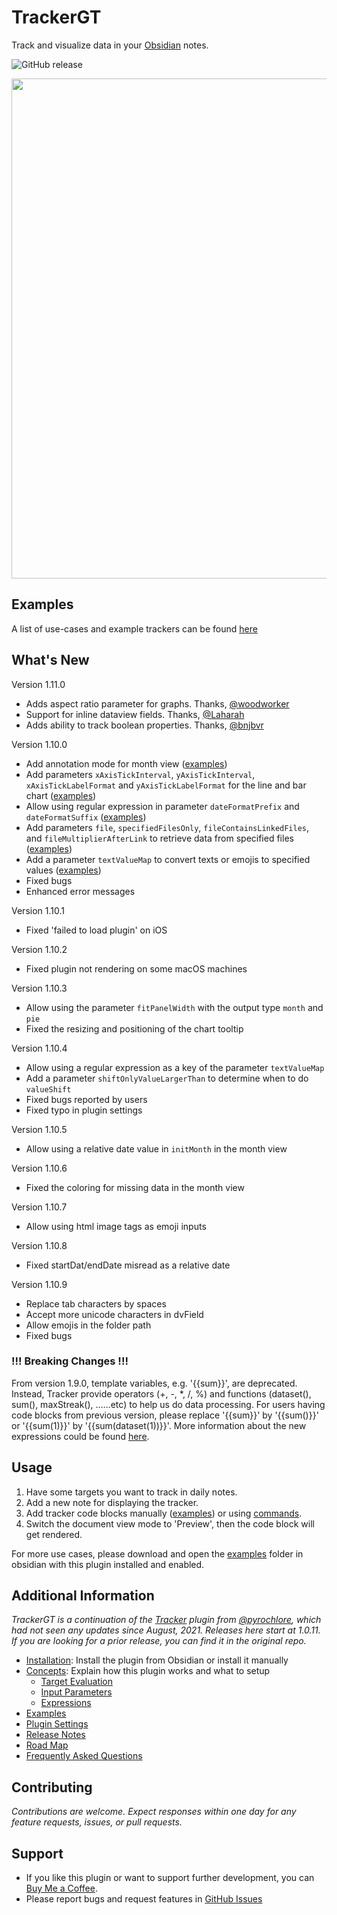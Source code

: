 # TrackerGT

Track and visualize data in your [Obsidian](https://obsidian.md/) notes.

![GitHub release](https://img.shields.io/github/v/release/greater-than/Obisidian-TrackerGT)

<img src="https://github.com/greater-than/Obsidian-TrackerGT/blob/main/docs/images/screenshot_v1.9.png" width="800">

## Examples

A list of use-cases and example trackers can be found
[here](https://github.com/greater-than/Obsidian-TrackerGT/tree/main/docs/Examples.md)

## What's New

Version 1.11.0

- Adds aspect ratio parameter for graphs. Thanks, [@woodworker](https://github.com/woodworker)
- Support for inline dataview fields. Thanks, [@Laharah](https://github.com/Laharah)
- Adds ability to track boolean properties. Thanks, [@bnjbvr](https://github.com/bnjbvr)

Version 1.10.0

- Add annotation mode for month view ([examples](https://github.com/greater-than/Obsidian-TrackerGT/tree/main/examples/TestCalendar.md))
- Add parameters `xAxisTickInterval`, `yAxisTickInterval`, `xAxisTickLabelFormat` and `yAxisTickLabelFormat` for the line and bar chart ([examples](https://github.com/greater-than/Obsidian-TrackerGT/tree/main/examples/TestAxisIntervalAndFormat.md))
- Allow using regular expression in parameter `dateFormatPrefix` and `dateFormatSuffix` ([examples](https://github.com/greater-than/Obsidian-TrackerGT/tree/main/examples/TestDateFormats.md))
- Add parameters `file`, `specifiedFilesOnly`, `fileContainsLinkedFiles`, and `fileMultiplierAfterLink` to retrieve data from specified files ([examples](https://github.com/greater-than/Obsidian-TrackerGT/tree/main/examples/TestSpecifiedFiles.md))
- Add a parameter `textValueMap` to convert texts or emojis to specified values ([examples](https://github.com/greater-than/Obsidian-TrackerGT/tree/main/examples/TestTextValueMap.md))
- Fixed bugs
- Enhanced error messages

Version 1.10.1

- Fixed 'failed to load plugin' on iOS

Version 1.10.2

- Fixed plugin not rendering on some macOS machines

Version 1.10.3

- Allow using the parameter `fitPanelWidth` with the output type `month` and `pie`
- Fixed the resizing and positioning of the chart tooltip

Version 1.10.4

- Allow using a regular expression as a key of the parameter `textValueMap`
- Add a parameter `shiftOnlyValueLargerThan` to determine when to do `valueShift`
- Fixed bugs reported by users
- Fixed typo in plugin settings

Version 1.10.5

- Allow using a relative date value in `initMonth` in the month view

Version 1.10.6

- Fixed the coloring for missing data in the month view

Version 1.10.7

- Allow using html image tags as emoji inputs

Version 1.10.8

- Fixed startDat/endDate misread as a relative date

Version 1.10.9

- Replace tab characters by spaces
- Accept more unicode characters in dvField
- Allow emojis in the folder path
- Fixed bugs

### !!! Breaking Changes !!!

From version 1.9.0, template variables, e.g. '{{sum}}', are deprecated. Instead, Tracker provide operators (+, -, \*, /, %) and functions (dataset(), sum(), maxStreak(), ......etc) to help us do data processing. For users having code blocks from previous version, please replace '{{sum}}' by '{{sum()}}' or '{{sum(1)}}' by '{{sum(dataset(1))}}'. More information about the new expressions could be found [here](https://github.com/greater-than/Obsidian-TrackerGT/tree/main/docs/Expressions.md).

## Usage

1. Have some targets you want to track in daily notes.
2. Add a new note for displaying the tracker.
3. Add tracker code blocks manually ([examples](https://github.com/greater-than/Obsidian-TrackerGT/tree/main/examples)) or using [commands](https://github.com/greater-than/Obsidian-TrackerGT/tree/main/docs/Commands.md).
4. Switch the document view mode to 'Preview', then the code block will get rendered.

For more use cases, please download and open the [examples](https://github.com/greater-than/Obsidian-TrackerGT/tree/main/examples) folder in obsidian with this plugin installed and enabled.

## Additional Information

_TrackerGT is a continuation of the [Tracker](https://github.com/pyrochlore/obsidian-tracker) plugin from [@pyrochlore](https://github.com/pyrochlore), which had not seen any updates since August, 2021. Releases here start at 1.0.11. If you are looking for a prior release, you can find it in the original repo._

- [Installation](https://github.com/greater-than/Obsidian-TrackerGT/tree/main/docs/Installation.md): Install the plugin from Obsidian or install it manually
- [Concepts](https://github.com/greater-than/Obsidian-TrackerGT/tree/main/docs/Concepts.md): Explain how this plugin works and what to setup
  - [Target Evaluation](https://github.com/greater-than/Obsidian-TrackerGT/tree/main/docs/TargetEvaluation.md)
  - [Input Parameters](https://github.com/greater-than/Obsidian-TrackerGT/tree/main/docs/InputParameters.md)
  - [Expressions](https://github.com/greater-than/Obsidian-TrackerGT/tree/main/docs/Expressions.md)
- [Examples](https://github.com/greater-than/Obsidian-TrackerGT/tree/main/docs/Examples.md)
- [Plugin Settings](https://github.com/greater-than/Obsidian-TrackerGT/tree/main/docs/Settings.md)
- [Release Notes](https://github.com/greater-than/Obsidian-TrackerGT/tree/main/docs/ReleaseNotes.md)
- [Road Map](https://github.com/greater-than/Obsidian-TrackerGT/tree/main/docs/RoadMap.md)
- [Frequently Asked Questions](https://github.com/greater-than/Obsidian-TrackerGT/tree/main/docs/Questions.md)

## Contributing

_Contributions are welcome. Expect responses within one day for any feature requests, issues, or pull requests._

## Support

- If you like this plugin or want to support further development, you can [Buy Me a Coffee](https://www.buymeacoffee.com/gr8rthan).
- Please report bugs and request features in [GitHub Issues](https://github.com/greater-than/Obsidian-TrackerGT/issues)
